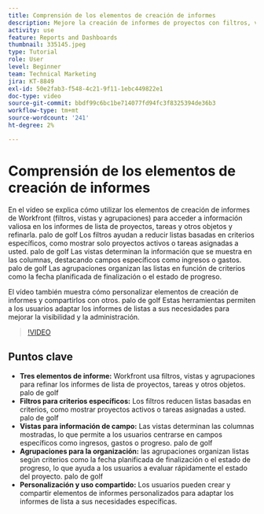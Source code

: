 ```yaml
---
title: Comprensión de los elementos de creación de informes
description: Mejore la creación de informes de proyectos con filtros, vistas y agrupaciones personalizables que refinan los informes de listas, organizan los datos de forma eficaz y permiten una colaboración sin problemas.
activity: use
feature: Reports and Dashboards
thumbnail: 335145.jpeg
type: Tutorial
role: User
level: Beginner
team: Technical Marketing
jira: KT-8849
exl-id: 50e2fab3-f548-4c21-9f11-1ebc449822e1
doc-type: video
source-git-commit: bbdf99c6bc1be714077fd94fc3f8325394de36b3
workflow-type: tm+mt
source-wordcount: '241'
ht-degree: 2%

---
```


# Comprensión de los elementos de creación de informes

En el vídeo se explica cómo utilizar los elementos de creación de informes de Workfront (filtros, vistas y agrupaciones) para acceder a información valiosa en los informes de lista de proyectos, tareas y otros objetos y refinarla. palo de golf Los filtros ayudan a reducir listas basadas en criterios específicos, como mostrar solo proyectos activos o tareas asignadas a usted. palo de golf Las vistas determinan la información que se muestra en las columnas, destacando campos específicos como ingresos o gastos. palo de golf Las agrupaciones organizan las listas en función de criterios como la fecha planificada de finalización o el estado de progreso.

El vídeo también muestra cómo personalizar elementos de creación de informes y compartirlos con otros. palo de golf Estas herramientas permiten a los usuarios adaptar los informes de listas a sus necesidades para mejorar la visibilidad y la administración.

>[!VIDEO](https://video.tv.adobe.com/v/3447791/?quality=12&learn=on&enablevpops=1&captions=spa)

## Puntos clave

* **Tres elementos de informe:** Workfront usa filtros, vistas y agrupaciones para refinar los informes de lista de proyectos, tareas y otros objetos. palo de golf
* **Filtros para criterios específicos:** Los filtros reducen listas basadas en criterios, como mostrar proyectos activos o tareas asignadas a usted. palo de golf
* **Vistas para información de campo:** Las vistas determinan las columnas mostradas, lo que permite a los usuarios centrarse en campos específicos como ingresos, gastos o progreso. palo de golf
* **Agrupaciones para la organización:** las agrupaciones organizan listas según criterios como la fecha planificada de finalización o el estado de progreso, lo que ayuda a los usuarios a evaluar rápidamente el estado del proyecto. palo de golf
* **Personalización y uso compartido:** Los usuarios pueden crear y compartir elementos de informes personalizados para adaptar los informes de lista a sus necesidades específicas.

